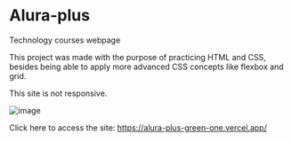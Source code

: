 # Alura-plus
Technology courses webpage

This project was made with the purpose of practicing HTML and CSS, besides being able to apply more advanced CSS concepts like flexbox and grid.

This site is not responsive.

![image](https://user-images.githubusercontent.com/83557269/200853775-49b362fd-d409-47f9-abf5-42b16b065f9d.png)

Click here to access the site:
https://alura-plus-green-one.vercel.app/


